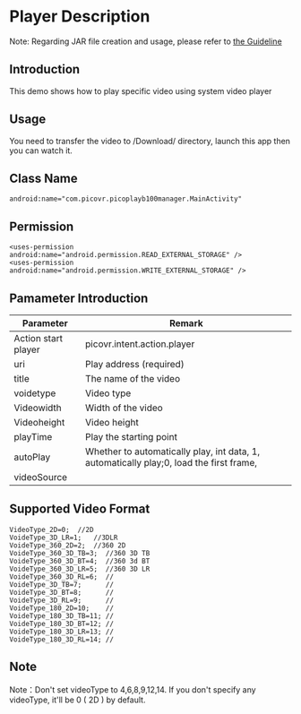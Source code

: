 # Player Description

Note: Regarding JAR file creation and usage, please refer to [the Guideline](https://github.com/picoxr/support/blob/master/How%20to%20use%20JAR%20file%20in%20Unity%20project%20on%20Pico%20Device.docx)

## Introduction
This demo shows how to play specific video using system video player

## Usage
You need to transfer the video to /Download/ directory, launch this app then you can watch it.

## Class Name
```
android:name="com.picovr.picoplayb100manager.MainActivity"
```

## Permission
```
<uses-permission android:name="android.permission.READ_EXTERNAL_STORAGE" />
<uses-permission android:name="android.permission.WRITE_EXTERNAL_STORAGE" />
```

## Pamameter Introduction
| Parameter                         | Remark                                                       |
| --------------------------------- | ------------------------------------------------------------ |
| Action start player               | picovr.intent.action.player                                  |
| uri                               | Play address (required)                                      |
| title                             | The name of the video                                        |
| voidetype                         | Video type                                                   |
| Videowidth                        | Width of the video                                           |
| Videoheight                       | Video height                                                 |
| playTime                          | Play the starting point                                      |
| autoPlay                          | Whether to automatically play, int data, 1, automatically play;0, load the first frame, |
| videoSource                       |                                                              |

## Supported Video Format
    VideoType_2D=0;  //2D
    VoideType_3D_LR=1;   //3DLR
    VoideType_360_2D=2;  //360 2D
    VoideType_360_3D_TB=3;  //360 3D TB
    VoideType_360_3D_BT=4;  //360 3d BT
    VoideType_360_3D_LR=5;  //360 3D LR
    VoideType_360_3D_RL=6;  //
    VoideType_3D_TB=7;      //
    VoideType_3D_BT=8;      //
    VoideType_3D_RL=9;      //
    VoideType_180_2D=10;    //
    VoideType_180_3D_TB=11; //
    VoideType_180_3D_BT=12; //
    VoideType_180_3D_LR=13; //
    VoideType_180_3D_RL=14; //

## Note
Note：Don't set videoType to 4,6,8,9,12,14.
      If you don't specify any videoType, it'll be 0 ( 2D ) by default.
